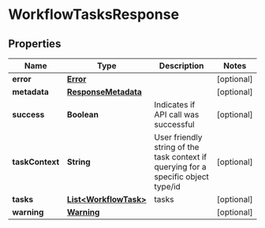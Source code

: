 

# WorkflowTasksResponse


## Properties

| Name | Type | Description | Notes |
|------------ | ------------- | ------------- | -------------|
|**error** | [**Error**](Error.md) |  |  [optional] |
|**metadata** | [**ResponseMetadata**](ResponseMetadata.md) |  |  [optional] |
|**success** | **Boolean** | Indicates if API call was successful |  [optional] |
|**taskContext** | **String** | User friendly string of the task context if querying for a specific object type/id |  [optional] |
|**tasks** | [**List&lt;WorkflowTask&gt;**](WorkflowTask.md) | tasks |  [optional] |
|**warning** | [**Warning**](Warning.md) |  |  [optional] |



